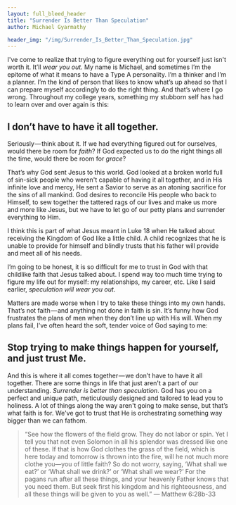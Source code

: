 ```yaml
---
layout: full_bleed_header
title: "Surrender Is Better Than Speculation"
author: Michael Gyarmathy

header_img: "/img/Surrender_Is_Better_Than_Speculation.jpg"
---
```


I've come to realize that trying to figure everything out for yourself just isn't worth it. It’ll *wear you out*. My name is Michael, and sometimes I’m the epitome of what it means to have a Type A personality. I’m a thinker and I’m a planner. I’m the kind of person that likes to know what’s up ahead so that I can prepare myself accordingly to do the right thing. And that’s where I go wrong. Throughout my college years, something my stubborn self has had to learn over and over again is this:

## I don’t have to have it all together.

Seriously — think about it. If we had everything figured out for ourselves, would there be room for *faith*? If God expected us to do the right things all the time, would there be room for *grace*?

That’s why God sent Jesus to this world. God looked at a broken world full of sin-sick people who weren't capable of having it all together, and in His infinite love and mercy, He sent a Savior to serve as an atoning sacrifice for the sins of all mankind. God desires to reconcile His people who back to Himself, to sew together the tattered rags of our lives and make us more and more like Jesus, but we have to let go of our petty plans and surrender everything to Him.

I think this is part of what Jesus meant in Luke 18 when He talked about receiving the Kingdom of God like a little child. A child recognizes that he is unable to provide for himself and blindly trusts that his father will provide and meet all of his needs.

I’m going to be honest, it is so difficult for me to trust in God with that childlike faith that Jesus talked about. I spend way too much time trying to figure my life out for myself: my relationships, my career, etc. Like I said earlier, *speculation will wear you out*.

Matters are made worse when I try to take these things into my own hands. That’s not faith — and anything not done in faith is sin. It’s funny how God frustrates the plans of men when they don’t line up with His will. When my plans fail, I've often heard the soft, tender voice of God saying to me:

## Stop trying to make things happen for yourself, and just trust Me.

And this is where it all comes together — we don’t have to have it all together. There are some things in life that just aren't a part of our understanding. *Surrender is better than speculation*. God has you on a perfect and unique path, meticulously designed and tailored to lead you to holiness. A lot of things along the way aren't going to make sense, but that’s what faith is for. We've got to trust that He is orchestrating something way bigger than we can fathom.

>“See how the flowers of the field grow. They do not labor or spin. Yet I tell you that not even Solomon in all his splendor was dressed like one of these. If that is how God clothes the grass of the field, which is here today and tomorrow is thrown into the fire, will he not much more clothe you—you of little faith? So do not worry, saying, ‘What shall we eat?’ or ‘What shall we drink?’ or ‘What shall we wear?’ For the pagans run after all these things, and your heavenly Father knows that you need them. But seek first his kingdom and his righteousness, and all these things will be given to you as well.” <span class="footer">— Matthew 6:28b-33</span>
